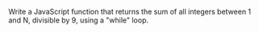 Write a JavaScript function that returns the sum of all integers between 1 and N, divisible by 9, using a "while" loop.
